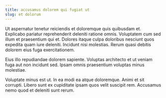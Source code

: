 ```yaml
---
title: accusamus dolorem qui fugiat ut
slug: et dolorum
---
```


Ut aspernatur tenetur reiciendis et doloremque quis quibusdam et. Explicabo pariatur reprehenderit deleniti ratione omnis. Voluptatem cum sed illum et praesentium qui et. Dolores itaque culpa doloribus nesciunt quos expedita quam iure deleniti. Incidunt nisi molestias. Rerum quasi debitis dolorem eius fuga exercitationem.

Eius illo repudiandae dolorem sapiente. Voluptas architecto et ut veniam fuga aut non incidunt sed. Ipsam omnis praesentium voluptas minus molestiae.

Voluptate minus est ut. In ea modi ea atque doloremque. Animi et sit corrupti. Libero sunt ex cupiditate ipsam quos velit suscipit rem. Accusamus nemo quod et deleniti sunt rerum.
